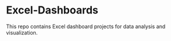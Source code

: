 # Excel-Dashboards
This repo contains Excel dashboard projects for data analysis and visualization.
